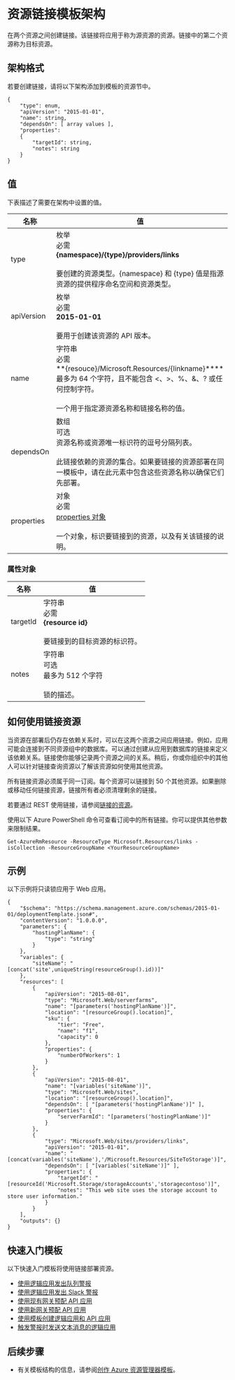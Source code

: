 <properties
   pageTitle="用于链接资源的资源管理器模板 | Azure"
   description="介绍用于通过模板在相关资源之间部署链接的资源管理器架构。"
   services="azure-resource-manager"
   documentationCenter="na"
   authors="tfitzmac"
   manager="timlt"
   editor=""/>

<tags
   ms.service="azure-resource-manager"
   ms.date="04/05/2016"
   wacn.date="05/05/2016"/>

# 资源链接模板架构

在两个资源之间创建链接。该链接将应用于称为源资源的资源。链接中的第二个资源称为目标资源。

## 架构格式

若要创建链接，请将以下架构添加到模板的资源节中。
    
    {
        "type": enum,
        "apiVersion": "2015-01-01",
        "name": string,
        "dependsOn": [ array values ],
        "properties":
        {
            "targetId": string,
            "notes": string
        }
    }



## 值

下表描述了需要在架构中设置的值。

| 名称 | 值 |
| ---- | ---- |
| type | 枚举<br />必需<br />**{namespace}/{type}/providers/links**<br /><br />要创建的资源类型。{namespace} 和 {type} 值是指源资源的提供程序命名空间和资源类型。 |
| apiVersion | 枚举<br />必需<br />**2015-01-01**<br /><br />要用于创建该资源的 API 版本。 |  
| name | 字符串<br />必需<br />**{resouce}/Microsoft.Resources/{linkname}****<br /> 最多为 64 个字符，且不能包含 <、>、%、&、? 或任何控制字符。<br /><br />一个用于指定源资源名称和链接名称的值。|
| dependsOn | 数组<br />可选<br />资源名称或资源唯一标识符的逗号分隔列表。<br /><br />此链接依赖的资源的集合。如果要链接的资源部署在同一模板中，请在此元素中包含这些资源名称以确保它们先部署。|
| properties | 对象<br />必需<br />[properties 对象](#properties)<br /><br />一个对象，标识要链接到的资源，以及有关该链接的说明。| 

<a id="properties"></a>
### 属性对象

| 名称 | 值 |
| ------- | ---- |
| targetId | 字符串<br />必需<br />**{resource id}**<br /><br />要链接到的目标资源的标识符。|
| notes | 字符串<br />可选<br />最多为 512 个字符<br /><br />锁的描述。|


## 如何使用链接资源

当资源在部署后仍存在依赖关系时，可以在这两个资源之间应用链接。例如，应用可能会连接到不同资源组中的数据库。可以通过创建从应用到数据库的链接来定义该依赖关系。链接使你能够记录两个资源之间的关系。稍后，你或你组织中的其他人可以针对链接查询资源以了解该资源如何使用其他资源。

所有链接资源必须属于同一订阅。每个资源可以链接到 50 个其他资源。如果删除或移动任何链接资源，链接所有者必须清理剩余的链接。

若要通过 REST 使用链接，请参阅[链接的资源](https://msdn.microsoft.com/zh-cn/library/azure/mt238499.aspx)。

使用以下 Azure PowerShell 命令可查看订阅中的所有链接。你可以提供其他参数来限制结果。

    Get-AzureRmResource -ResourceType Microsoft.Resources/links -isCollection -ResourceGroupName <YourResourceGroupName>

## 示例

以下示例将只读锁应用于 Web 应用。

    {
        "$schema": "https://schema.management.azure.com/schemas/2015-01-01/deploymentTemplate.json#",
        "contentVersion": "1.0.0.0",
        "parameters": {
            "hostingPlanName": {
                "type": "string"
            }
        },
        "variables": {
            "siteName": "[concat('site',uniqueString(resourceGroup().id))]"
        },
        "resources": [
            {
                "apiVersion": "2015-08-01",
                "type": "Microsoft.Web/serverfarms",
                "name": "[parameters('hostingPlanName')]",
                "location": "[resourceGroup().location]",
                "sku": {
                    "tier": "Free",
                    "name": "f1",
                    "capacity": 0
                },
                "properties": {
                    "numberOfWorkers": 1
                }
            },
            {
                "apiVersion": "2015-08-01",
                "name": "[variables('siteName')]",
                "type": "Microsoft.Web/sites",
                "location": "[resourceGroup().location]",
                "dependsOn": [ "[parameters('hostingPlanName')]" ],
                "properties": {
                    "serverFarmId": "[parameters('hostingPlanName')]"
                }
            },
            {
                "type": "Microsoft.Web/sites/providers/links",
                "apiVersion": "2015-01-01",
                "name": "[concat(variables('siteName'),'/Microsoft.Resources/SiteToStorage')]",
                "dependsOn": [ "[variables('siteName')]" ],
                "properties": {
                    "targetId": "[resourceId('Microsoft.Storage/storageAccounts','storagecontoso')]",
                    "notes": "This web site uses the storage account to store user information."
                }
    	    }
        ],
        "outputs": {}
    }

## 快速入门模板

以下快速入门模板将使用链接部署资源。

- [使用逻辑应用发出队列警报](https://github.com/Azure/azure-quickstart-templates/tree/master/201-alert-to-queue-with-logic-app)
- [使用逻辑应用发出 Slack 警报](https://github.com/Azure/azure-quickstart-templates/tree/master/201-alert-to-slack-with-logic-app)
- [使用现有网关预配 API 应用](https://github.com/Azure/azure-quickstart-templates/tree/master/201-api-app-gateway-existing)
- [使用新网关预配 API 应用](https://github.com/Azure/azure-quickstart-templates/tree/master/201-api-app-gateway-new)
- [使用模板创建逻辑应用和 API 应用](https://github.com/Azure/azure-quickstart-templates/tree/master/201-logic-app-api-app-create)
- [触发警报时发送文本消息的逻辑应用](https://github.com/Azure/azure-quickstart-templates/tree/master/201-alert-to-text-message-with-logic-app)


## 后续步骤

- 有关模板结构的信息，请参阅[创作 Azure 资源管理器模板](/documentation/articles/resource-group-authoring-templates/)。

<!---HONumber=Mooncake_0425_2016-->